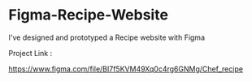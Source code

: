 # Figma-Recipe-Website
I've designed and prototyped a Recipe website with Figma 

Project Link :

https://www.figma.com/file/BI7f5KVM49Xq0c4rg6GNMg/Chef_recipe
